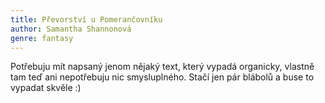```yaml
---
title: Převorství u Pomerančovníku
author: Samantha Shannonová
genre: fantasy
---
```


Potřebuju mít napsaný jenom nějaký text, který vypadá organicky, vlastně tam teď ani nepotřebuju nic smysluplného. Stačí jen pár blábolů a buse to vypadat skvěle :)